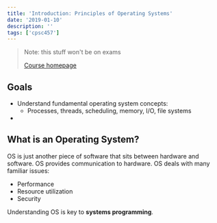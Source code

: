 ```yaml
---
title: 'Introduction: Principles of Operating Systems'
date: '2019-01-10'
description: ''
tags: ['cpsc457']
---
```


> Note: this stuff won't be on exams
>
> [Course homepage](https://sites.google.com/site/cpsc457winter2019/)

## Goals

- Understand fundamental operating system concepts:
  - Processes, threads, scheduling, memory, I/O, file systems
- 

## What is an Operating System?

OS is just another piece of software that sits between hardware and software. OS provides communication to hardware. OS deals with many familiar issues:

- Performance
- Resource utilization
- Security

Understanding OS is key to **systems programming**.

